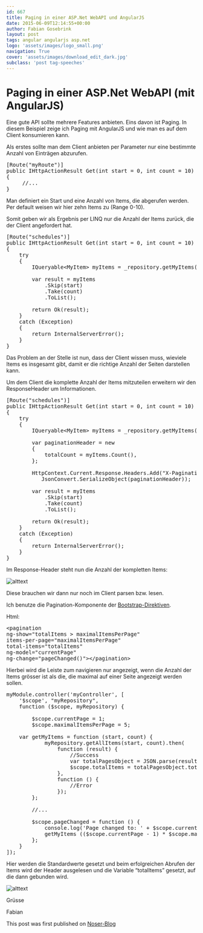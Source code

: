```yaml
---
id: 667
title: Paging in einer ASP.Net WebAPI und AngularJS
date: 2015-06-09T12:14:55+00:00
author: Fabian Gosebrink
layout: post
tags: angular angularjs asp.net 
logo: 'assets/images/logo_small.png'
navigation: True
cover: 'assets/images/download_edit_dark.jpg'
subclass: 'post tag-speeches'
---
```


# Paging in einer ASP.Net WebAPI (mit AngularJS)

Eine gute API sollte mehrere Features anbieten. Eins davon ist Paging. In diesem Beispiel zeige ich Paging mit AngularJS und wie man es auf dem Client konsumieren kann.

Als erstes sollte man dem Client anbieten per Parameter nur eine bestimmte Anzahl von Einträgen abzurufen.

<pre class="lang:c# decode:true">[Route("myRoute")]
public IHttpActionResult Get(int start = 0, int count = 10)
{
     //...
}</pre>

Man definiert ein Start und eine Anzahl von Items, die abgerufen werden. Per default weisen wir hier zehn Items zu (Range 0-10).

Somit geben wir als Ergebnis per LINQ nur die Anzahl der Items zurück, die der Client angefordert hat.

<pre class="lang:default decode:true">[Route("schedules")]
public IHttpActionResult Get(int start = 0, int count = 10)
{
	try
	{
		IQueryable&lt;MyItem&gt; myItems = _repository.getMyItems();

		var result = myItems
			.Skip(start)
			.Take(count)
			.ToList();

		return Ok(result);
	}
	catch (Exception)
	{
		return InternalServerError();
	}
}</pre>

Das Problem an der Stelle ist nun, dass der Client wissen muss, wieviele Items es insgesamt gibt, damit er die richtige Anzahl der Seiten darstellen kann.

Um dem Client die komplette Anzahl der Items mitzuteilen erweitern wir den ResponseHeader um Informationen.

<pre class="lang:default decode:true">[Route("schedules")]
public IHttpActionResult Get(int start = 0, int count = 10)
{
	try
	{
		IQueryable&lt;MyItem&gt; myItems = _repository.getMyItems();
	
		var paginationHeader = new
		{
			totalCount = myItems.Count(),
		};

		HttpContext.Current.Response.Headers.Add("X-Pagination",
		   JsonConvert.SerializeObject(paginationHeader));

		var result = myItems
			.Skip(start)
			.Take(count)
			.ToList();

		return Ok(result);
	}
	catch (Exception)
	{
		return InternalServerError();
	}
}</pre>

Im Response-Header steht nun die Anzahl der kompletten Items:

![alttext]({{site.baseurl}}assets/images/blogs/2015-06/80b7bcb0-d187-44ea-8d36-4bce4da4ab3a.png)

Diese brauchen wir dann nur noch im Client parsen bzw. lesen.

Ich benutze die Pagination-Komponente der [Bootstrap-Direktiven](https://angular-ui.github.io/bootstrap/#/pagination).

Html:

<pre class="lang:xhtml decode:true">&lt;pagination 
ng-show="totalItems &gt; maximalItemsPerPage" 
items-per-page="maximalItemsPerPage" 
total-items="totalItems" 
ng-model="currentPage" 
ng-change="pageChanged()"&gt;&lt;/pagination&gt;</pre>

Hierbei wird die Leiste zum navigieren nur angezeigt, wenn die Anzahl der Items grösser ist als die, die maximal auf einer Seite angezeigt werden sollen.

<pre class="lang:js decode:true ">myModule.controller('myController', [
    '$scope', "myRepository",
    function ($scope, myRepository) {

        $scope.currentPage = 1;
        $scope.maximalItemsPerPage = 5;

	var getMyItems = function (start, count) {
            myRepository.getAllItems(start, count).then(
                function (result) {
                    //Success
                    var totalPagesObject = JSON.parse(result.headers()['x-pagination']);
                    $scope.totalItems = totalPagesObject.totalCount;
                },
                function () {
                    //Error
                });
        };

		//...
     
        $scope.pageChanged = function () {
            console.log('Page changed to: ' + $scope.currentPage);
            getMyItems (($scope.currentPage - 1) * $scope.maximalItemsPerPage, $scope.maximalItemsPerPage);
        };
    }
]);
</pre>

Hier werden die Standardwerte gesetzt und beim erfolgreichen Abrufen der Items wird der Header ausgelesen und die Variable &#8220;totalItems&#8221; gesetzt, auf die dann gebunden wird.

![alttext]({{site.baseurl}}assets/images/blogs/2015-06/308ca04c-abb0-4292-ae94-45693b5f4832.png)

Grüsse

Fabian

This post was first published on [Noser-Blog](http://blog.noser.com/implementieren-von-paging-in-einer-asp-net-webapi-mitangularjs/)

